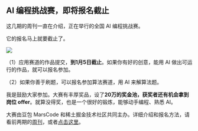 ## AI 编程挑战赛，即将报名截止

这几期的周刊一直在介绍，正在举行的全国 AI 编程挑战赛。

它的报名马上就要截止了。

![](https://cdn.beekka.com/blogimg/asset/202412/bg2024121908.webp)

（1）应用赛道的作品提交，**到1月5日截止**。如果你有好的创意，能用 AI 做出可运行的作品，就可以报名参加。

（2）如果你善于刷题，可以报名参加算法赛道，用 AI 来解算法题。

我是鼓励大家参加。大赛有丰厚奖品，设了**20万的奖金池，获奖者还有机会拿到岗位 offer**。就算没得奖，也是一个很好的锻炼，能够动手编程、熟悉 AI。

大赛由豆包 MarsCode 和稀土掘金技术社区共同主办。详细介绍和报名方法，请看前两期的[周刊](https://www.ruanyifeng.com/blog/2024/12/weekly-issue-329.html)，或者[点击这里](http://zjsms.com/iUNhdBEk/)。